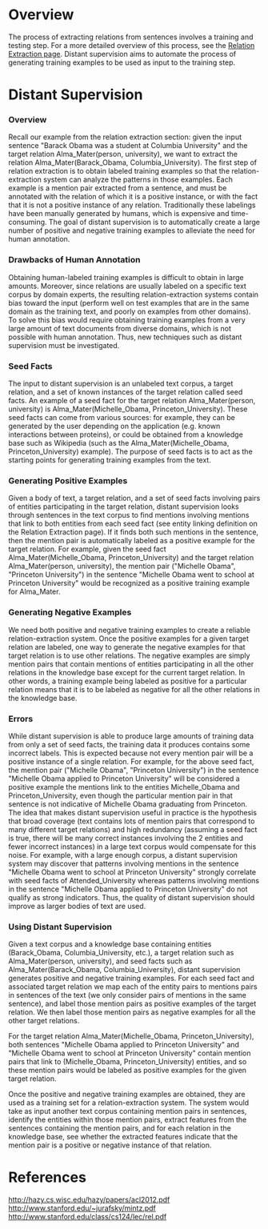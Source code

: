 # Overview

The process of extracting relations from sentences involves a training and testing step. For a more detailed overview of this process, see the [Relation Extraction page](relation_extraction.html). Distant supervision aims to automate the process of generating training examples to be used as input to the training step.

# Distant Supervision

### Overview

Recall our example from the relation extraction section: given the input sentence "Barack Obama was a student at Columbia University" and the target relation Alma_Mater(person, university), we want to extract the relation Alma_Mater(Barack_Obama, Columbia_University). 
The first step of relation extraction is to obtain labeled training examples so that the relation-extraction system can analyze the patterns in those examples. Each example is a mention pair extracted from a sentence, and must be annotated with the relation of which it is a positive instance, or with the fact that it is not a positive instance of any relation. Traditionally these labelings have been manually generated by humans, which is expensive and time-consuming. The goal of distant supervision is to automatically create a large number of positive and negative training examples to alleviate the need for human annotation.

### Drawbacks of Human Annotation

Obtaining human-labeled training examples is difficult to obtain in large amounts. Moreover, since relations are usually labeled on a specific text corpus by domain experts, the resulting relation-extraction systems contain bias toward the input (perform well on test examples that are in the same domain as the training text, and poorly on examples from other domains). To solve this bias would require obtaining training examples from a very large amount of text documents from diverse domains, which is not possible with human annotation. Thus, new techniques such as distant supervision must be investigated.

### Seed Facts

The input to distant supervision is an unlabeled text corpus, a target relation, and a set of known instances of the target relation called seed facts. An example of a seed fact for the target relation Alma_Mater(person, university) is Alma_Mater(Michelle_Obama, Princeton_University). These seed facts can come from various sources: for example, they can be generated by the user depending on the application (e.g. known interactions between proteins), or could be obtained from a knowledge base such as Wikipedia (such as the Alma_Mater(Michelle_Obama, Princeton_University) example). The purpose of seed facts is to act as the starting points for generating training examples from the text.

### Generating Positive Examples

Given a body of text, a target relation, and a set of seed facts involving pairs of entities participating in the target relation, distant supervision looks through sentences in the text corpus to find mentions involving mentions that link to both entities from each seed fact (see entity linking definition on the Relation Extraction page). If it finds both such mentions in the sentence, then the mention pair is automatically labeled as a positive example for the target relation. For example, given the seed fact Alma_Mater(Michelle_Obama, Princeton_University) and the target relation Alma_Mater(person, university), the mention pair ("Michelle Obama", "Princeton University") in the sentence "Michelle Obama went to school at Princeton University" would be recognized as a positive training example for Alma_Mater.

### Generating Negative Examples

We need both positive and negative training examples to create a reliable relation-extraction system. Once the positive examples for a given target relation are labeled, one way to generate the negative examples for that target relation is to use other relations. The negative examples are simply mention pairs that contain mentions of entities participating in all the other relations in the knowledge base except for the current target relation. In other words, a training example being labeled as positive for a particular relation means that it is to be labeled as negative for all the other relations in the knowledge base.

### Errors

While distant supervision is able to produce large amounts of training data from only a set of seed facts, the training data it produces contains some incorrect labels. This is expected because not every mention pair will be a positive instance of a single relation. For example, for the above seed fact, the mention pair ("Michelle Obama", "Princeton University") in the sentence "Michelle Obama applied to Princeton University" will be considered a positive example the mentions link to the entities Michelle_Obama and Princeton_University, even though the particular mention pair in that sentence is not indicative of Michelle Obama graduating from Princeton.
The idea that makes distant supervision useful in practice is the hypothesis that broad coverage (text contains lots of mention pairs that correspond to many different target relations) and high redundancy (assuming a seed fact is true, there will be many correct instances involving the 2 entities and fewer incorrect instances) in a large text corpus would compensate for this noise. For example, with a large enough corpus, a distant supervision system may discover that patterns involving mentions in the sentence "Michelle Obama went to school at Princeton University" strongly correlate with seed facts of Attended_University whereas patterns involving mentions in the sentence "Michelle Obama applied to Princeton University" do not qualify as strong indicators. Thus, the quality of distant supervision should improve as larger bodies of text are used.

### Using Distant Supervision

Given a text corpus and a knowledge base containing entities (Barack_Obama, Columbia_University, etc.), a target relation such as Alma_Mater(person, university), and seed facts such as Alma_Mater(Barack_Obama, Columbia_University), distant supervision generates positive and negative training examples. For each seed fact and associated target relation we map each of the entity pairs to mentions pairs in sentences of the text (we only consider pairs of mentions in the same sentence), and label those mention pairs as positive examples of the target relation. We then label those mention pairs as negative examples for all the other target relations.

For the target relation Alma_Mater(Michelle_Obama, Princeton_University), both sentences "Michelle Obama applied to Princeton University" and "Michelle Obama went to school at Princeton University" contain mention pairs that link to (Michelle_Obama, Princeton_University) entities, and so these mention pairs would be labeled as positive examples for the given target relation.

Once the positive and negative training examples are obtained, they are used as a training set for a relation-extraction system. The system would take as input another text corpus containing mention pairs in sentences, identify the entities within those mention pairs, extract features from the sentences containing the mention pairs, and for each relation in the knowledge base, see whether the extracted features indicate that the mention pair is a positive or negative instance of that relation.

# References

http://hazy.cs.wisc.edu/hazy/papers/acl2012.pdf
http://www.stanford.edu/~jurafsky/mintz.pdf
http://www.stanford.edu/class/cs124/lec/rel.pdf